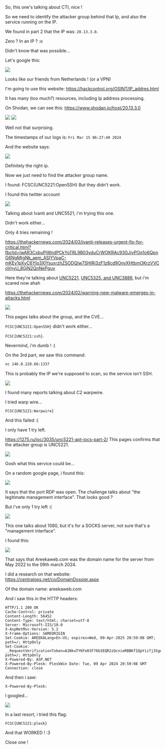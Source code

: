 So, this one's talking about CTI, nice !

So we need to identify the attacker group behind that Ip, and also the service running on the IP.

We found in part 2 that the IP was: `20.13.3.0`.

Zero ? In an IP ? :o

Didn't know that was possible...

Let's google this:

![](_attachments/Pasted%20image%2020240409185053.png)

Looks like our friends from Netherlands ! (or a VPN)

I'm going to use this website:
https://hackcontrol.org/OSINT/IP_addres.html

It has many (too much?) resources, including Ip address processing.

On Shodan, we can see this:
https://www.shodan.io/host/20.13.3.0

![](_attachments/Pasted%20image%2020240409185508.png)
![](_attachments/Pasted%20image%2020240409185515.png)

Well not that surprising.

The timestamps of our logs is:
`Fri Mar 15 06:27:49 2024`

And the website says:

![](_attachments/Pasted%20image%2020240409185631.png)

Definitely the right ip.

Now we just need to find the attacker group name.

I found:
FCSC{UNC5221:OpenSSH}
But they didn't work.

I found this twitter account

![](_attachments/Pasted%20image%2020240409191545.png)

Talking about Ivanti and UNC5521, i'm trying this one.

Didn't work either...

Only 4 tries remaining !

https://thehackernews.com/2024/03/ivanti-releases-urgent-fix-for-critical.html?fbclid=IwAR3CxbuPjWndPCkYoTRL9B03yduCrWOKRAc93GJiyPOq1o6QpnG6NgMtgNk_aem_ASlYVpaC-mKEy1pXvC6YIo3XlYsuxrzhZSODQIw7SHIRi3zF1z8cd9OnyXHtbmOKrzVVCoVnyU_8GjN2QnNePguv

Here they're talking about  [UNC5221](https://thehackernews.com/2024/02/warning-new-malware-emerges-in-attacks.html), [UNC5325, and UNC3886](https://thehackernews.com/2024/02/chinese-hackers-exploiting-ivanti-vpn.html), but i'm scared now ahah

https://thehackernews.com/2024/02/warning-new-malware-emerges-in-attacks.html

![](_attachments/Pasted%20image%2020240409192359.png)

This pages talks about the group, and the CVE...


`FCSC{UNC5221:OpenSSH}` didn't work either...

`FCSC{UNC5221:ssh}`.

Nevermind, i'm dumb ! :)

On the 3rd part, we saw this command:
```bash
nc 146.0.228.66:1337
```

This is probably the IP we're supposed to scan, so the service isn't SSH.

![](_attachments/Pasted%20image%2020240409194414.png)

I found many reports talking about C2 warpwire.

I tried warp wire...
```
FCSC{UNC5221:Warpwire}
```

And this failed :(

I only have 1 try left.

https://1275.ru/ioc/3035/unc5221-apt-iocs-part-2/
This pages confirms that the attacker group is UNC5221.

![](_attachments/Pasted%20image%2020240409195304.png)


Gosh what this service could be...

On a random google page, i found this:

![](_attachments/Pasted%20image%2020240409195547.png)

It says that the port RDP was open.
The challenge talks about "the legitimate management interface".
That looks good ?

But i've only 1 try left :(

![](_attachments/Pasted%20image%2020240409195916.png)

This one talks about 1080, but it's for a SOCKS server, not sure that's a "management interface".


I found this:

![](_attachments/Pasted%20image%2020240409213851.png)

That says that Areekaweb.com was the domain name for the server from May 2022 to the 09th march 2024.

I did a research on that website:
https://centralops.net/co/DomainDossier.aspx

Of the domain name: areekaweb.com

And i saw this in the HTTP headers:
```
HTTP/1.1 200 OK 
Cache-Control: private 
Content-Length: 56452 
Content-Type: text/html; charset=utf-8 
Server: Microsoft-IIS/10.0 
X-AspNetMvc-Version: 5.2 
X-Frame-Options: SAMEORIGIN 
Set-Cookie: AREEKALang=En-US; expires=Wed, 09-Apr-2025 20:59:08 GMT; path=/; HttpOnly 
Set-Cookie: __RequestVerificationToken=A1NkuTYKFe03F76b3EQR2zQcnieRBBKf1QpYiifj3SgepGBH3H1zXX9YtQBiyapAUoGHqmy55ZlHJf7Tq6oEFQo3uRKrtyc0hPKBHYDsKpw1; path=/; HttpOnly 
X-Powered-By: ASP.NET 
X-Powered-By-Plesk: PleskWin Date: Tue, 09 Apr 2024 20:59:08 GMT Connection: close
```

And then i saw:
```
X-Powered-By-Plesk:
```

I googled...

![](_attachments/Pasted%20image%2020240409230413.png)

In a last resort, i tried this flag:
```
FCSC{UNC5221:plesk}
```
And that WORKED ! :3

Close one !